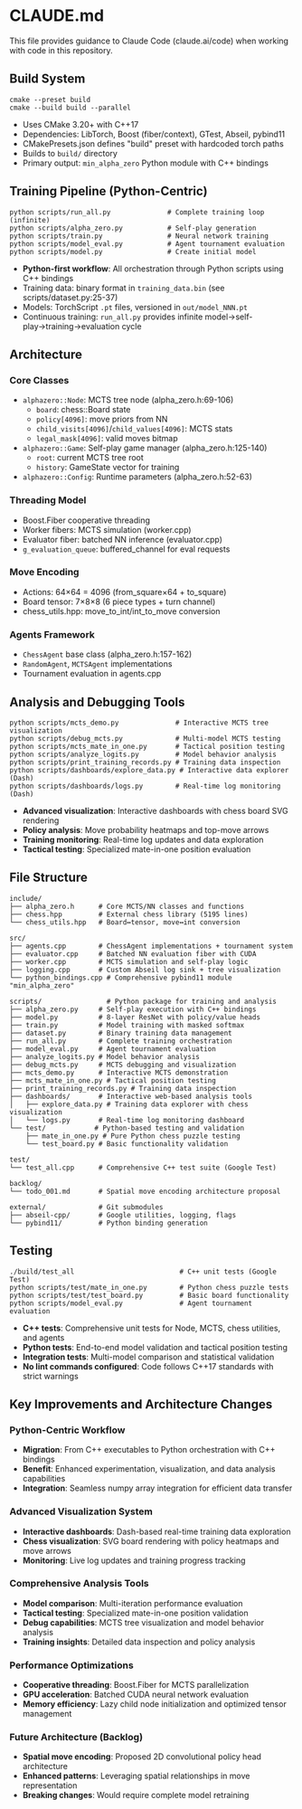 # CLAUDE.md

This file provides guidance to Claude Code (claude.ai/code) when working with code in this repository.

## Build System

```
cmake --preset build
cmake --build build --parallel
```

- Uses CMake 3.20+ with C++17
- Dependencies: LibTorch, Boost (fiber/context), GTest, Abseil, pybind11
- CMakePresets.json defines "build" preset with hardcoded torch paths
- Builds to `build/` directory
- Primary output: `min_alpha_zero` Python module with C++ bindings

## Training Pipeline (Python-Centric)

```
python scripts/run_all.py              # Complete training loop (infinite)
python scripts/alpha_zero.py           # Self-play generation
python scripts/train.py                # Neural network training
python scripts/model_eval.py           # Agent tournament evaluation
python scripts/model.py                # Create initial model
```

- **Python-first workflow**: All orchestration through Python scripts using C++ bindings
- Training data: binary format in `training_data.bin` (see scripts/dataset.py:25-37)
- Models: TorchScript `.pt` files, versioned in `out/model_NNN.pt`
- Continuous training: `run_all.py` provides infinite model→self-play→training→evaluation cycle

## Architecture

### Core Classes
- `alphazero::Node`: MCTS tree node (alpha_zero.h:69-106)
  - `board`: chess::Board state
  - `policy[4096]`: move priors from NN
  - `child_visits[4096]`/`child_values[4096]`: MCTS stats
  - `legal_mask[4096]`: valid moves bitmap
- `alphazero::Game`: Self-play game manager (alpha_zero.h:125-140)
  - `root`: current MCTS tree root
  - `history`: GameState vector for training
- `alphazero::Config`: Runtime parameters (alpha_zero.h:52-63)

### Threading Model
- Boost.Fiber cooperative threading
- Worker fibers: MCTS simulation (worker.cpp)
- Evaluator fiber: batched NN inference (evaluator.cpp)
- `g_evaluation_queue`: buffered_channel for eval requests

### Move Encoding
- Actions: 64×64 = 4096 (from_square×64 + to_square)
- Board tensor: 7×8×8 (6 piece types + turn channel)
- chess_utils.hpp: move_to_int/int_to_move conversion

### Agents Framework
- `ChessAgent` base class (alpha_zero.h:157-162)
- `RandomAgent`, `MCTSAgent` implementations
- Tournament evaluation in agents.cpp

## Analysis and Debugging Tools

```
python scripts/mcts_demo.py              # Interactive MCTS tree visualization
python scripts/debug_mcts.py             # Multi-model MCTS testing
python scripts/mcts_mate_in_one.py       # Tactical position testing
python scripts/analyze_logits.py         # Model behavior analysis
python scripts/print_training_records.py # Training data inspection
python scripts/dashboards/explore_data.py # Interactive data explorer (Dash)
python scripts/dashboards/logs.py        # Real-time log monitoring (Dash)
```

- **Advanced visualization**: Interactive dashboards with chess board SVG rendering
- **Policy analysis**: Move probability heatmaps and top-move arrows
- **Training monitoring**: Real-time log updates and data exploration
- **Tactical testing**: Specialized mate-in-one position evaluation

## File Structure

```
include/
├── alpha_zero.h      # Core MCTS/NN classes and functions  
├── chess.hpp         # External chess library (5195 lines)
└── chess_utils.hpp   # Board↔tensor, move↔int conversion

src/
├── agents.cpp        # ChessAgent implementations + tournament system
├── evaluator.cpp     # Batched NN evaluation fiber with CUDA
├── worker.cpp        # MCTS simulation and self-play logic
├── logging.cpp       # Custom Abseil log sink + tree visualization
└── python_bindings.cpp # Comprehensive pybind11 module "min_alpha_zero"

scripts/                # Python package for training and analysis
├── alpha_zero.py     # Self-play execution with C++ bindings
├── model.py          # 8-layer ResNet with policy/value heads
├── train.py          # Model training with masked softmax
├── dataset.py        # Binary training data management
├── run_all.py        # Complete training orchestration
├── model_eval.py     # Agent tournament evaluation
├── analyze_logits.py # Model behavior analysis
├── debug_mcts.py     # MCTS debugging and visualization
├── mcts_demo.py      # Interactive MCTS demonstration
├── mcts_mate_in_one.py # Tactical position testing
├── print_training_records.py # Training data inspection
├── dashboards/       # Interactive web-based analysis tools
│   ├── explore_data.py # Training data explorer with chess visualization
│   └── logs.py       # Real-time log monitoring dashboard
└── test/            # Python-based testing and validation
    ├── mate_in_one.py # Pure Python chess puzzle testing
    └── test_board.py # Basic functionality validation

test/
└── test_all.cpp      # Comprehensive C++ test suite (Google Test)

backlog/
└── todo_001.md       # Spatial move encoding architecture proposal

external/             # Git submodules
├── abseil-cpp/       # Google utilities, logging, flags
└── pybind11/         # Python binding generation
```

## Testing

```
./build/test_all                          # C++ unit tests (Google Test)
python scripts/test/mate_in_one.py        # Python chess puzzle tests
python scripts/test/test_board.py         # Basic board functionality
python scripts/model_eval.py              # Agent tournament evaluation
```

- **C++ tests**: Comprehensive unit tests for Node, MCTS, chess utilities, and agents
- **Python tests**: End-to-end model validation and tactical position testing
- **Integration tests**: Multi-model comparison and statistical validation
- **No lint commands configured**: Code follows C++17 standards with strict warnings

## Key Improvements and Architecture Changes

### Python-Centric Workflow
- **Migration**: From C++ executables to Python orchestration with C++ bindings
- **Benefit**: Enhanced experimentation, visualization, and data analysis capabilities
- **Integration**: Seamless numpy array integration for efficient data transfer

### Advanced Visualization System  
- **Interactive dashboards**: Dash-based real-time training data exploration
- **Chess visualization**: SVG board rendering with policy heatmaps and move arrows
- **Monitoring**: Live log updates and training progress tracking

### Comprehensive Analysis Tools
- **Model comparison**: Multi-iteration performance evaluation
- **Tactical testing**: Specialized mate-in-one position validation
- **Debug capabilities**: MCTS tree visualization and model behavior analysis
- **Training insights**: Detailed data inspection and policy analysis

### Performance Optimizations
- **Cooperative threading**: Boost.Fiber for MCTS parallelization
- **GPU acceleration**: Batched CUDA neural network evaluation
- **Memory efficiency**: Lazy child node initialization and optimized tensor management

### Future Architecture (Backlog)
- **Spatial move encoding**: Proposed 2D convolutional policy head architecture
- **Enhanced patterns**: Leveraging spatial relationships in move representation
- **Breaking changes**: Would require complete model retraining